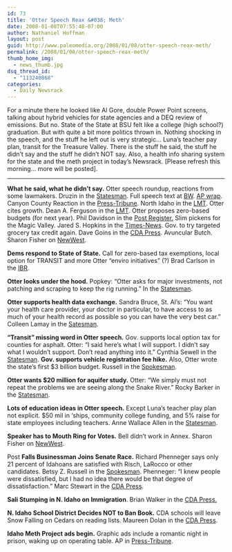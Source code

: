 ```yaml
---
id: 73
title: 'Otter Speech Reax &#038; Meth'
date: 2008-01-08T07:55:48-07:00
author: Nathaniel Hoffman
layout: post
guid: http://www.paleomedia.org/2008/01/08/otter-speech-reax-meth/
permalink: /2008/01/08/otter-speech-reax-meth/
thumb_home_img:
  - news_thumb.jpg
dsq_thread_id:
  - "113240868"
categories:
  - Daily Newsrack
---
```

For a minute there he looked like Al Gore, double Power Point screens, talking about hybrid vehicles for state agencies and a DEQ review of emissions. But no. State of the State at BSU felt like a college (high school?) graduation. But with quite a bit more politics thrown in. Nothing shocking in the speech, and the stuff he left out is very strategic&#8230; Luna&#8217;s teacher pay plan, transit for the Treasure Valley. There is the stuff he said, the stuff he didn&#8217;t say and the stuff he didn&#8217;t NOT say. Also, a health info sharing system for the state and the meth project in today&#8217;s Newsrack. [Please refresh this morning&#8230; more will be posted].<!--more-->

* * *

**What he said, what he didn&#8217;t say.** Otter speech roundup, reactions from some lawmakers. Druzin in the [Statesman](http://www.idahostatesman.com/eyepiece/story/258166.html). Full speech text at [BW](http://www.boiseweekly.com/gyrobase/Content?oid=oid%3A310064). [AP wrap](http://www.idahopress.com/?id=2949). Canyon County Reaction in the [Press-Tribune](http://www.idahopress.com/?id=2950). North Idaho in the [LMT](http://www.lmtribune.com/story/northwest/13197/). Otter cites growth. Dean A. Ferguson in the [LMT](http://www.lmtribune.com/story/northwest/13196/). Otter proposes zero-based budgets (for next year). Phil Davidson in the [Post Register.](http://www.postregister.com/story.php?accnum=1001-01082008&today=2008-01-08%2000:00:00) Slim pickens for the Magic Valley. Jared S. Hopkins in the [Times-News](http://www.magicvalley.com/articles/2008/01/08/news/top_story/128263.txt). Gov. to try targeted grocery tax credit again. Dave Goins in the [CDA Press](http://www.cdapress.com/articles/2008/01/08/news/news02.txt). Avuncular Butch. Sharon Fisher on [NewWest](http://www.newwest.net/city/article/how_will_idaho_spend_money/C108/L108/).

**Dems respond to State of State.** Call for zero-based tax exemptions, local option for TRANSIT and more Otter &#8220;enviro initiatives&#8221; (?) Brad Carlson in the [IBR](http://www.idahobusiness.net/archive.htm/2008/01/08/Legislators-weigh-in-on-Otters-budget-proposals).

**Otter looks under the hood.** Popkey: &#8220;Otter asks for major investments, not patching and scraping to keep the rig running.&#8221; In the [Statesman](http://www.idahostatesman.com/popkey/story/258152.html).

**Otter supports health data exchange.** Sandra Bruce, St. Al&#8217;s: &#8220;You want your health care provider, your doctor in particular, to have access to as much of your health record as possible so you can have the very best car.&#8221; Colleen Lamay in the [Satesman](http://www.idahostatesman.com/idahopolitics/story/257930.html).

**&#8220;Transit&#8221; missing word in Otter speech.** Gov. supports local option tax for counties for asphalt. Otter: &#8220;I said here&#8217;s what I will support. I didn&#8217;t say what I wouldn&#8217;t support. Don&#8217;t read anything into it.&#8221; Cynthia Sewell in the [Statesman](http://www.idahostatesman.com/idahopolitics/story/258168.html). **Gov. supports vehicle registration fee hike.** Also, Otter wrote the state&#8217;s first $3 billion budget. Russell in the [Spokesman](http://www.spokesmanreview.com/idaho/topstory.asp?ID=226793).

**Otter wants $20 million for aquifer study.** Otter: &#8220;We simply must not repeat the problems we are seeing along the Snake River.&#8221; Rocky Barker in the [Statesman](http://www.idahostatesman.com/idahopolitics/story/258170.html).

**Lots of education ideas in Otter speech.** Except Luna&#8217;s teacher play plan not explicit. $50 mil in &#8216;ships, community college funding, and 5% raise for state employees including teachers. Anne Wallace Allen in the [Statesman](http://www.idahostatesman.com/idahopolitics/story/258163.html).

**Speaker has to Mouth Ring for Votes.** Bell didn&#8217;t work in Annex. Sharon Fisher on [NewWest](http://www.newwest.net/city/article/idaho_legislature_first_day/C108/L108/).

Post **Falls Businessman Joins Senate Race.** Richard Phenneger says only 21 percent of Idahoans are satisfied with Risch, LaRocco or other candidates. Betsy Z. Russell in the [Spokesman](http://www.spokesmanreview.com/breaking/story.asp?ID=13073). Phenneger: &#8220;I knew people were dissatisfied, but I had no idea there would be that degree of dissatisfaction.&#8221; Marc Stewart in the [CDA Press](http://www.cdapress.com/articles/2008/01/08/news/news04.txt).

**Sali Stumping in N. Idaho on Immigration**. Brian Walker in the [CDA Press.](http://www.cdapress.com/articles/2008/01/08/news/news04.txt)

**N. Idaho School District Decides NOT to Ban Book.** CDA schools will leave Snow Falling on Cedars on reading lists. Maureen Dolan in the [CDA Press](http://www.cdapress.com/articles/2008/01/08/news/news03.txt). 

**Idaho Meth Project ads begin.** Graphic ads include a romantic night in prison, waking up on operating table. AP in [Press-Tribune](http://hosted.ap.org/dynamic/stories/I/ID_IDAHO_METH_PROJECT_IDOL-?SITE=IDNCP&SECTION=HOME&TEMPLATE=DEFAULT).